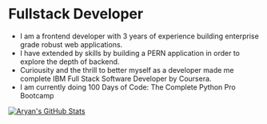 # Fullstack Developer
- I am a frontend developer with 3 years of experience building enterprise grade robust web applications.
- I have extended by skills by building a PERN application in order to explore the depth of backend.
- Curiousity and the thrill to better myself as a developer made me complete IBM Full Stack Software Developer by Coursera.
- I am currently doing 100 Days of Code: The Complete Python Pro Bootcamp



[![Aryan's GitHub Stats](https://github-readme-stats.vercel.app/api?username=am1553)](https://github.com/anuraghazra/github-readme-stats)
